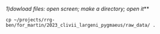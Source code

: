 *1)dowload files: open screen; make a directory; open it***



```
cp ~/projects/rrg-ben/for_martin/2023_clivii_largeni_pygmaeus/raw_data/ .
```
